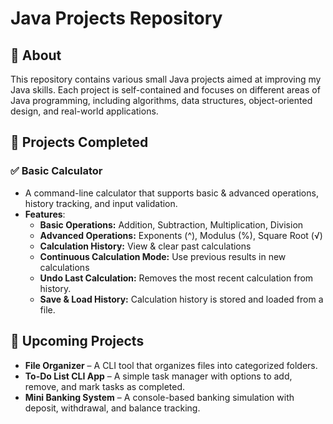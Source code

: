 # Java Projects Repository

## 📌 About

This repository contains various small Java projects aimed at improving my Java skills. 
Each project is self-contained and focuses on different areas of Java programming, 
including algorithms, data structures, object-oriented design, and real-world applications.

## 📂 Projects Completed

### ✅ Basic Calculator
- A command-line calculator that supports basic & advanced operations, history tracking, 
and input validation.
- **Features**: 
  - **Basic Operations:** Addition, Subtraction, Multiplication, Division
  - **Advanced Operations:** Exponents (^), Modulus (%), Square Root (√)
  - **Calculation History:** View & clear past calculations
  - **Continuous Calculation Mode:** Use previous results in new calculations
  - **Undo Last Calculation:** Removes the most recent calculation from history.
  - **Save & Load History:** Calculation history is stored and loaded from a file.

## 📅 Upcoming Projects
- **File Organizer** – A CLI tool that organizes files into categorized folders.
- **To-Do List CLI App** – A simple task manager with options to add, remove,
and mark tasks as completed.
- **Mini Banking System** – A console-based banking simulation with deposit, withdrawal,
and balance tracking.